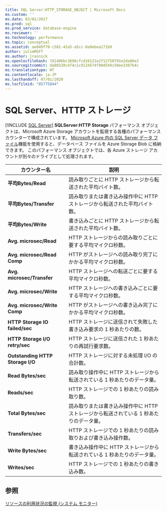 ```yaml
---
title: SQL Server:HTTP_STORAGE_OBJECT | Microsoft Docs
ms.custom: ''
ms.date: 03/01/2017
ms.prod: sql
ms.prod_service: database-engine
ms.reviewer: ''
ms.technology: performance
ms.topic: conceptual
ms.assetid: ae849f79-c581-42a5-a5cc-0a9ebea171b9
author: julieMSFT
ms.author: jrasnick
ms.openlocfilehash: 7d1406bc3696cfcd16121e2f12758791e2da86e2
ms.sourcegitcommit: da88320c474c1c9124574f90d549c50ee3387b4c
ms.translationtype: HT
ms.contentlocale: ja-JP
ms.lasthandoff: 07/01/2020
ms.locfileid: "85775844"
---
```

# <a name="sql-server-http-storage"></a>SQL Server、HTTP ストレージ
 [!INCLUDE [SQL Server](../../includes/applies-to-version/sqlserver.md)]
  **SQLServer:HTTP Storage** パフォーマンス オブジェクトは、Microsoft Azure Storage アカウントを監視する各種のパフォーマンス カウンターで構成されています。 [Microsoft Azure 内の SQL Server データ ファイル](../../relational-databases/databases/sql-server-data-files-in-microsoft-azure.md)機能を使用すると、データベース ファイルを Azure Storage Blob に格納できます。 このパフォーマンス オブジェクトでは、各 Azure ストレージ アカウントが別々のドライブとして処理されます。  
  
|カウンター名|説明|  
|------------------|-----------------|  
|**平均Bytes/Read**|読み取りごとに HTTP ストレージから転送された平均バイト数。|  
|**平均Bytes/Transfer**|読み取りまたは書き込み操作中に HTTP ストレージから転送された平均バイト数。|  
|**平均Bytes/Write**|書き込みごとに HTTP ストレージから転送された平均バイト数。|  
|**Avg. microsec/Read**|HTTP ストレージからの読み取りごとに要する平均マイクロ秒数。|  
|**Avg. microsec/Read Comp**|HTTP がストレージへの読み取り完了にかかる平均マイクロ秒数。| 
|**Avg. microsec/Transfer**|HTTP ストレージへの転送ごとに要する平均マイクロ秒数。|  
|**Avg. microsec/Write**|HTTP ストレージへの書き込みごとに要する平均マイクロ秒数。|  
|**Avg. microsec/Write Comp**|HTTP がストレージへの書き込み完了にかかる平均マイクロ秒数。|  
|**HTTP Storage IO failed/sec**|HTTP ストレージに送信されて失敗した書き込み要求の 1 秒あたりの数。| 
|**HTTP Storage I/O retry/sec**|HTTP ストレージに送信された 1 秒あたりの再試行要求数。|  
|**Outstanding HTTP Storage I/O**|HTTP ストレージに対する未処理 I/O の合計数。|  
|**Read Bytes/sec**|読み取り操作中に HTTP ストレージから転送されている 1 秒あたりのデータ量。|  
|**Reads/sec**|HTTP ストレージでの 1 秒あたりの読み取り数。|  
|**Total Bytes/sec**|読み取りまたは書き込み操作中に HTTP ストレージから転送されている 1 秒あたりのデータ量。|  
|**Transfers/sec**|HTTP ストレージでの 1 秒あたりの読み取りおよび書き込み操作数。|  
|**Write Bytes/sec**|書き込み操作中に HTTP ストレージから転送されている 1 秒あたりのデータ量。|  
|**Writes/sec**|HTTP ストレージでの 1 秒あたりの書き込み数。|  
  
## <a name="see-also"></a>参照  
 [リソースの利用状況の監視 &#40;システム モニター&#41;](../../relational-databases/performance-monitor/monitor-resource-usage-system-monitor.md)  
  
  
